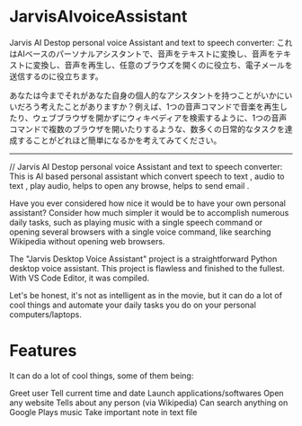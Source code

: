 # JarvisAIvoiceAssistant
Jarvis AI Destop personal voice Assistant and text to speech converter: これはAIベースのパーソナルアシスタントで、音声をテキストに変換し、音声をテキストに変換し、音声を再生し、任意のブラウズを開くのに役立ち、電子メールを送信するのに役立ちます。

あなたは今までそれがあなた自身の個人的なアシスタントを持つことがいかにいいだろう考えたことがありますか？例えば、1つの音声コマンドで音楽を再生したり、ウェブブラウザを開かずにウィキペディアを検索するように、1つの音声コマンドで複数のブラウザを開いたりするような、数多くの日常的なタスクを達成することがどれほど簡単になるかを考えてみてください。

---------------------------------------
// Jarvis AI Destop personal voice Assistant and text to speech converter: This is AI based personal assistant which convert speech to text , audio to text , play audio, helps to open any browse, helps to send email .

Have you ever considered how nice it would be to have your own personal assistant? Consider how much simpler it would be to accomplish numerous daily tasks, such as playing music with a single speech command or opening several browsers with a single voice command, like searching Wikipedia without opening web browsers.

The "Jarvis Desktop Voice Assistant" project is a straightforward Python desktop voice assistant. This project is flawless and finished to the fullest. With VS Code Editor, it was compiled.

Let's be honest, it's not as intelligent as in the movie, but it can do a lot of cool things and automate your daily tasks you do on your personal computers/laptops.

# Features
It can do a lot of cool things, some of them being:

Greet user
Tell current time and date
Launch applications/softwares
Open any website
Tells about any person (via Wikipedia)
Can search anything on Google
Plays music
Take important note in text file
